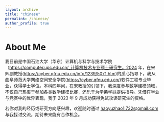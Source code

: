 ```yaml
---
layout: archive
title: "chinese"
permalink: /chinese/
author_profile: true
---
```




About Me  
======
我目前是中国石油大学（华东）计算机与科学与技术学院（https://computer.upc.edu.cn/_计算机技术专业硕士研究生。2024 年，在宋辉副教授(https://cyber.qfnu.edu.cn/info/1239/5071.htm)的悉心指导下，我从曲阜师范大学网络空间安全学院(https://cyber.qfnu.edu.cn/)软件工程专业毕业，获得学士学位。本科四年间，在宋教授的引领下，我深度参与数学建模领域，不仅自己热衷于参加各类数学建模比赛，还乐于为学弟学妹提供指导。凭借在学业与竞赛中的优异表现，我于 2023 年 9 月成功获得免试攻读研究生的资格。

若你对我的经历或研究方向感兴趣，欢迎随时通过 haoyuzhao1.732@gmail.com 与我探讨交流，期待未来能有合作机会。

